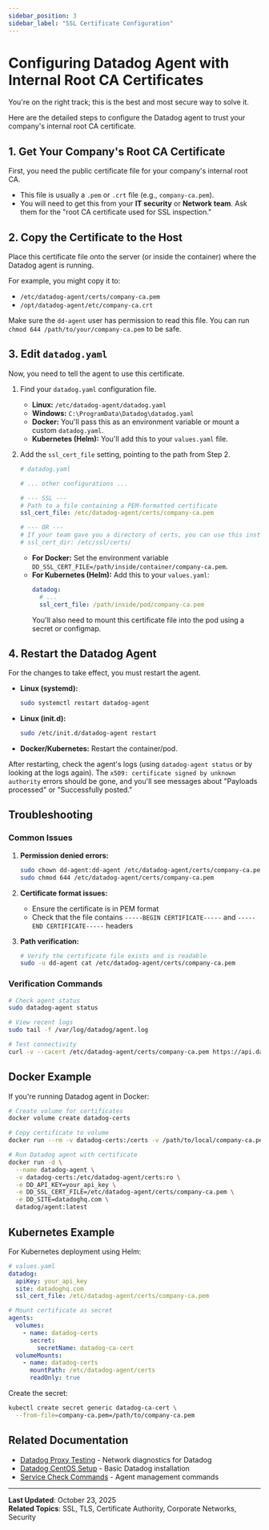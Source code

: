 ```yaml
---
sidebar_position: 3
sidebar_label: "SSL Certificate Configuration"
---
```


# Configuring Datadog Agent with Internal Root CA Certificates

You're on the right track; this is the best and most secure way to solve it.

Here are the detailed steps to configure the Datadog agent to trust your company's internal root CA certificate.

## 1. Get Your Company's Root CA Certificate

First, you need the public certificate file for your company's internal root CA.

* This file is usually a `.pem` or `.crt` file (e.g., `company-ca.pem`).
* You will need to get this from your **IT security** or **Network team**. Ask them for the "root CA certificate used for SSL inspection."

## 2. Copy the Certificate to the Host

Place this certificate file onto the server (or inside the container) where the Datadog agent is running.

For example, you might copy it to:

* `/etc/datadog-agent/certs/company-ca.pem`
* `/opt/datadog-agent/etc/company-ca.crt`

Make sure the `dd-agent` user has permission to read this file. You can run `chmod 644 /path/to/your/company-ca.pem` to be safe.

## 3. Edit `datadog.yaml`

Now, you need to tell the agent to use this certificate.

1. Find your `datadog.yaml` configuration file.

   * **Linux:** `/etc/datadog-agent/datadog.yaml`
   * **Windows:** `C:\ProgramData\Datadog\datadog.yaml`
   * **Docker:** You'll pass this as an environment variable or mount a custom `datadog.yaml`.
   * **Kubernetes (Helm):** You'll add this to your `values.yaml` file.

2. Add the `ssl_cert_file` setting, pointing to the path from Step 2.

   ```yaml
   # datadog.yaml

   # ... other configurations ...

   # --- SSL ---
   # Path to a file containing a PEM-formatted certificate
   ssl_cert_file: /etc/datadog-agent/certs/company-ca.pem

   # --- OR ---
   # If your team gave you a directory of certs, you can use this instead:
   # ssl_cert_dir: /etc/ssl/certs/
   ```

   * **For Docker:** Set the environment variable `DD_SSL_CERT_FILE=/path/inside/container/company-ca.pem`.
   * **For Kubernetes (Helm):** Add this to your `values.yaml`:
     ```yaml
     datadog:
       # ...
       ssl_cert_file: /path/inside/pod/company-ca.pem
     ```
     You'll also need to mount this certificate file into the pod using a secret or configmap.

## 4. Restart the Datadog Agent

For the changes to take effect, you must restart the agent.

* **Linux (systemd):**
  ```bash
  sudo systemctl restart datadog-agent
  ```
* **Linux (init.d):**
  ```bash
  sudo /etc/init.d/datadog-agent restart
  ```
* **Docker/Kubernetes:** Restart the container/pod.

After restarting, check the agent's logs (using `datadog-agent status` or by looking at the logs again). The `x509: certificate signed by unknown authority` errors should be gone, and you'll see messages about "Payloads processed" or "Successfully posted."

## Troubleshooting

### Common Issues

1. **Permission denied errors:**
   ```bash
   sudo chown dd-agent:dd-agent /etc/datadog-agent/certs/company-ca.pem
   sudo chmod 644 /etc/datadog-agent/certs/company-ca.pem
   ```

2. **Certificate format issues:**
   - Ensure the certificate is in PEM format
   - Check that the file contains `-----BEGIN CERTIFICATE-----` and `-----END CERTIFICATE-----` headers

3. **Path verification:**
   ```bash
   # Verify the certificate file exists and is readable
   sudo -u dd-agent cat /etc/datadog-agent/certs/company-ca.pem
   ```

### Verification Commands

```bash
# Check agent status
sudo datadog-agent status

# View recent logs
sudo tail -f /var/log/datadog/agent.log

# Test connectivity
curl -v --cacert /etc/datadog-agent/certs/company-ca.pem https://api.datadoghq.com
```

## Docker Example

If you're running Datadog agent in Docker:

```bash
# Create volume for certificates
docker volume create datadog-certs

# Copy certificate to volume
docker run --rm -v datadog-certs:/certs -v /path/to/local/company-ca.pem:/tmp/company-ca.pem alpine cp /tmp/company-ca.pem /certs/

# Run Datadog agent with certificate
docker run -d \
  --name datadog-agent \
  -v datadog-certs:/etc/datadog-agent/certs:ro \
  -e DD_API_KEY=your_api_key \
  -e DD_SSL_CERT_FILE=/etc/datadog-agent/certs/company-ca.pem \
  -e DD_SITE=datadoghq.com \
  datadog/agent:latest
```

## Kubernetes Example

For Kubernetes deployment using Helm:

```yaml
# values.yaml
datadog:
  apiKey: your_api_key
  site: datadoghq.com
  ssl_cert_file: /etc/datadog-agent/certs/company-ca.pem

# Mount certificate as secret
agents:
  volumes:
    - name: datadog-certs
      secret:
        secretName: datadog-ca-cert
  volumeMounts:
    - name: datadog-certs
      mountPath: /etc/datadog-agent/certs
      readOnly: true
```

Create the secret:
```bash
kubectl create secret generic datadog-ca-cert \
  --from-file=company-ca.pem=/path/to/company-ca.pem
```

## Related Documentation

- [Datadog Proxy Testing](./datadog-proxy-testing.md) - Network diagnostics for Datadog
- [Datadog CentOS Setup](../linux/datadog-centos-setup.md) - Basic Datadog installation
- [Service Check Commands](../services/service-check-commands.md) - Agent management commands

---

**Last Updated**: October 23, 2025  
**Related Topics**: SSL, TLS, Certificate Authority, Corporate Networks, Security